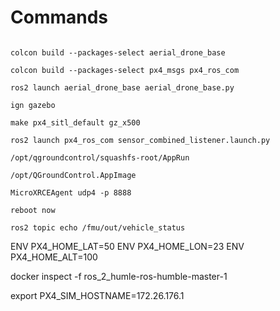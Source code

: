 # Commands

```bush

colcon build --packages-select aerial_drone_base

colcon build --packages-select px4_msgs px4_ros_com

ros2 launch aerial_drone_base aerial_drone_base.py

ign gazebo

make px4_sitl_default gz_x500

ros2 launch px4_ros_com sensor_combined_listener.launch.py

/opt/qgroundcontrol/squashfs-root/AppRun

/opt/QGroundControl.AppImage

MicroXRCEAgent udp4 -p 8888

reboot now

ros2 topic echo /fmu/out/vehicle_status
```

ENV PX4_HOME_LAT=50
ENV PX4_HOME_LON=23
ENV PX4_HOME_ALT=100

docker inspect -f ros_2_humle-ros-humble-master-1

export PX4_SIM_HOSTNAME=172.26.176.1